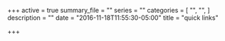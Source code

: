 +++
active = true
summary_file = ""
series = ""
categories = [
  "",
  "",
]
description = ""
date = "2016-11-18T11:55:30-05:00"
title = "quick links"

+++

